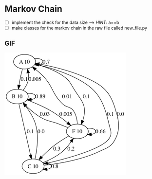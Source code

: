 # Markov Chain

- [ ] implement the check for the data size --> _HINT_: a==b
- [ ] make classes for the markov chain in the raw file called new_file.py 

## GIF

![a gif :+1:](result.gif)

